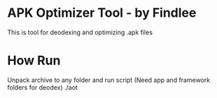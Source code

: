 APK Optimizer Tool - by Findlee
===============================
This is tool for deodexing and optimizing .apk files

How Run
=======
Unpack archive to any folder and run script (Need app and framework folders for deodex)
./aot
